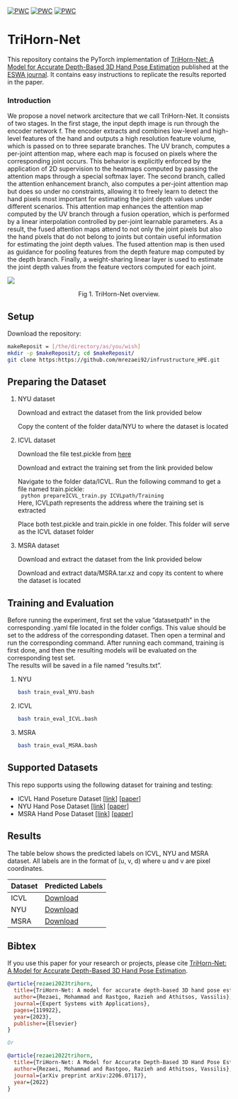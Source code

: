 [![PWC](https://img.shields.io/endpoint.svg?url=https://paperswithcode.com/badge/trihorn-net-a-model-for-accurate-depth-based/hand-pose-estimation-on-icvl-hands)](https://paperswithcode.com/sota/hand-pose-estimation-on-icvl-hands?p=trihorn-net-a-model-for-accurate-depth-based) [![PWC](https://img.shields.io/endpoint.svg?url=https://paperswithcode.com/badge/trihorn-net-a-model-for-accurate-depth-based/hand-pose-estimation-on-msra-hands)](https://paperswithcode.com/sota/hand-pose-estimation-on-msra-hands?p=trihorn-net-a-model-for-accurate-depth-based) [![PWC](https://img.shields.io/endpoint.svg?url=https://paperswithcode.com/badge/trihorn-net-a-model-for-accurate-depth-based/hand-pose-estimation-on-nyu-hands)](https://paperswithcode.com/sota/hand-pose-estimation-on-nyu-hands?p=trihorn-net-a-model-for-accurate-depth-based)

# TriHorn-Net
This repository contains the PyTorch implementation of [TriHorn-Net: A Model for Accurate Depth-Based 3D Hand Pose Estimation](https://arxiv.org/abs/2206.07117) published at the [ESWA journal](https://www.sciencedirect.com/science/article/abs/pii/S0957417423004232). It contains easy instructions to replicate the results reported in the paper.  


### Introduction

We propose a novel network arcitecture that we call TriHorn-Net. It consists of two stages. In the first stage, the input depth image is run through the encoder network f. The encoder extracts and combines low-level and high-level features of the hand and outputs a high resolution feature volume, which is passed on to three separate branches. The UV branch, computes a per-joint attention map, where each map is focused on pixels where the corresponding joint occurs. This behavior is explicitly enforced by the application of 2D supervision to the heatmaps computed by passing the attention maps through a special softmax layer. The second branch, called the attention enhancement branch, also computes a per-joint attention map but does so under no constraints, allowing it to freely learn to detect the hand pixels most important for estimating the joint depth values under different scenarios. This attention map enhances the attention map computed by the UV branch through a fusion operation, which is performed by a linear interpolation controlled by per-joint learnable parameters. As a result, the fused attention maps attend to not only the joint pixels but also the hand pixels that do not belong to joints but contain useful information for estimating the joint depth values. The fused attention map is then used as guidance for pooling features from the depth feature map computed by the depth branch. Finally, a weight-sharing linear layer is used to estimate the joint depth values from the feature vectors computed for each joint.


![](https://drive.google.com/uc?export=view&id=13i7XQKINhHbJiNCiJjuSdhL_hF3SOVeW)

<div align=center> Fig 1. TriHorn-Net overview.</div>



## Setup
Download the repository:
```bash
makeReposit = [/the/directory/as/you/wish]
mkdir -p $makeReposit/; cd $makeReposit/
git clone https:https://github.com/mrezaei92/infrustructure_HPE.git
```
## Preparing the Dataset
1. NYU dataset
   
   Download and extract the dataset from the link provided below
   
   Copy the content of the folder data/NYU to where the dataset is located
   
   
2. ICVL dataset
   
   Download the file test.pickle from [here](https://drive.google.com/file/d/1cdTTDsJREZQC9ggVgF_2D7ZmFVVc2Hyk/view?usp=sharing)
   
   Download and extract the training set from the link provided below
   
   Navigate to the folder data/ICVL. Run the following command to get a file named train.pickle:  
   ``` python prepareICVL_train.py ICVLpath/Training```  
   Here, ICVLpath represents the address where the training set is extracted
   
   Place both test.pickle and train.pickle in one folder. This folder will serve as the ICVL dataset folder


3. MSRA dataset
  
   Download and extract the dataset from the link provided below
   
   Download and extract data/MSRA.tar.xz and copy its content to where the dataset is located 


## Training and Evaluation

Before running the experiment, first set the value ”datasetpath” in the corresponding .yaml file located in the folder configs. This value should be set to the address of the corresponding dataset. Then open a terminal and run the corresponding command.
After running each command, training is first done, and then the resulting models will be evaluated on the corresponding test set.  
The results will be saved in a file named ”results.txt”.

1. NYU

   ```bash
   bash train_eval_NYU.bash
   ```
  

2. ICVL

   ```bash
   bash train_eval_ICVL.bash
   ```

3. MSRA

   ```bash
   bash train_eval_MSRA.bash
   ```
   

## Supported Datasets
This repo supports using the following dataset for training and testing:

* ICVL Hand Poseture Dataset [[link](https://labicvl.github.io/hand.html)] [[paper](http://www.iis.ee.ic.ac.uk/dtang/cvpr_14.pdf)]
* NYU Hand Pose Dataset [[link](https://cims.nyu.edu/~tompson/NYU_Hand_Pose_Dataset.htm)] [[paper](https://cims.nyu.edu/~tompson/others/TOG_2014_paper_PREPRINT.pdf)]
* MSRA Hand Pose Dataset [[link](https://jimmysuen.github.io/)] [[paper](https://www.cv-foundation.org/openaccess/content_cvpr_2015/papers/Sun_Cascaded_Hand_Pose_2015_CVPR_paper.pdf)]


## Results
The table below shows the predicted labels on ICVL, NYU and MSRA dataset. All labels are in the format of (u, v, d) where u and v are pixel coordinates.

| Dataset | Predicted Labels |
|-------|-------|
| ICVL | [Download](https://drive.google.com/file/d/1QqZbQS8wqxxahbmOgQHBWK59lGl7zXnU/view?usp=sharing) | 
| NYU | [Download](https://drive.google.com/file/d/11wLja_Xvu6knqdIctd_fpM3aYeeLtuSc/view?usp=sharing)|
| MSRA | [Download](https://drive.google.com/file/d/1T5nN_CK9qD5y1iSCapt2oyuMugLi4buQ/view?usp=sharing) | 




## Bibtex
If you use this paper for your research or projects, please cite [TriHorn-Net: A Model for Accurate Depth-Based 3D Hand Pose Estimation](https://arxiv.org/abs/2206.07117).

```bibtex
@article{rezaei2023trihorn,
  title={TriHorn-Net: A model for accurate depth-based 3D hand pose estimation},
  author={Rezaei, Mohammad and Rastgoo, Razieh and Athitsos, Vassilis},
  journal={Expert Systems with Applications},
  pages={119922},
  year={2023},
  publisher={Elsevier}
}

Or 

@article{rezaei2022trihorn,
  title={TriHorn-Net: A Model for Accurate Depth-Based 3D Hand Pose Estimation},
  author={Rezaei, Mohammad and Rastgoo, Razieh and Athitsos, Vassilis},
  journal={arXiv preprint arXiv:2206.07117},
  year={2022}
}
